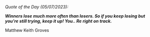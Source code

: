 *Quote of the Day (05/07/2023):*

_**Winners lose much more often than losers. So if you keep losing but you're still trying, keep it up! You.. Re right on track.**_

Matthew Keith Groves